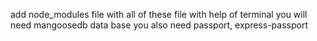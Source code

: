 add node_modules
file with all of these file with help of terminal 
you will need mangoosedb data base
you also need passport, express-passport
